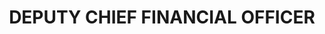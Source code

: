 ---
name : MR. MARK EASTON
department: DEPARTMENT OF DEFENSE
title: DEPUTY CHIEF FINANCIAL OFFICER
img:
description: Mr. Mark Easton has served as the Deputy Chief Financial
             Officer (DCFO), in the Office of the Under Secretary of
             Defense (Comptroller) since May 2009. He is the principal
             advisor to the Under Secretary of Defense (Comptroller)/
             Chief Financial Officer, as well as to Defense senior leaders,
             on all issues involving the amended Chief Financial Officers
             Act of 1990 and related financial management reforms. He is
             responsible for creating a financial framework inclusive of
             policy, systems, audit, and reporting, compliant with
             government accounting and auditing standards, federal
             regulations and laws, and best business practices. To do this,
             he ensures DoD complies with legislative and executive
             financial management mandates leading to the effective,
             efficient, and legal use of DoD resources. His portfolio
             includes ongoing annual financial audit support and
             remediation, following the successful audit readiness efforts that resulted in the first
             comprehensive audit in fiscal year 2018. In addition, Mr. Easton has oversight of the
             Department’s Manager’s Internal Control Program; improper payment reduction program;
             implementation of the Digital Accountability and Transparency Act of 2014 (DATA Act); cost
             accounting initiatives; CFO of the Future strategy implementation; CFO data transformation for
             better decision making and governance, and various other business process reforms to
             streamline, simplify and make financial management more efficient.
             
   Prior to becoming the DCFO, Mr. Easton was the Deputy Assistant Secretary of the Navy
             and Director for Financial Operations. In this position, he was responsible for Department of the
             Navy financial improvement initiatives that involved systems and processes employed by 9,000
             Navy-Marine Corps financial managers. Earlier, he was appointed to the Senior Executive
             Service in January 2003, initially serving as Director, Defense Finance and Accounting Service
             (DFAS) Cleveland, and the Senior Navy Client Executive for DFAS.
             
   Mr. Easton retired from the Navy at the rank of captain in September 2002, following a
             29-year career in the Navy Supply Corps, serving in assignments both afloat and ashore, as a
             logistician and financial manager. A native of Kansas City, Missouri, Mark Easton holds a
             Bachelor of Science degree in economics from Miami University (Ohio) and a Master of
             Business Administration degree from the University of Michigan. He has completed the
             Executive Development Program at the Northwestern University Kellogg Graduate School of
             Business and is a graduate of the National Defense University’s Industrial College of the Armed
             Forces. He is a Certified Defense Financial Manager with Acquisition Specialty and has also
             earned the Defense Financial Management Certification. He is the recipient of various personal
             awards, including the Presidential Rank Award (Distinguished and Meritorious), the DoD Medal
             for Distinguished Civilian Service, the Defense Superior Service Medal, and two Navy Civilian
             Superior Service Awards.
---